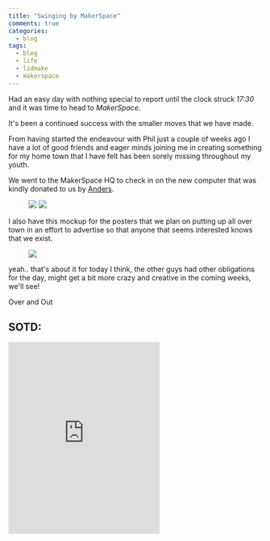 ```yaml
---
title: "Swinging by MakerSpace"
comments: true
categories:
  - blog
tags:
  - blog
  - life
  - lidmake
  - makerspace
---
```

Had an easy day with nothing special to report until the clock struck *17:30* and it was time to head to *MakerSpace*. 

It's been a continued success with the smaller moves that we have made.

From having started the endeavour with Phil just a couple of weeks ago I have a lot of good friends and eager minds joining me in creating something for my home town that I have felt has been sorely missing throughout my youth.

We went to the MakerSpace HQ to check in on the new computer that was kindly donated to us by [Anders](https://se.linkedin.com/in/anders-wik-998a8255). 

<figure>
  <a href="https://github.com/dotMavriQ/dotmavriq.github.io/blob/master/assets/Camera/20180628_ms1.jpg?raw=true">
    <img src="https://github.com/dotMavriQ/dotmavriq.github.io/blob/master/assets/Camera/20180628_ms1gardenupdate.jpg?raw=true"></a>
    <a href="https://github.com/dotMavriQ/dotmavriq.github.io/blob/master/assets/Camera/20180628_ms2.jpg?raw=true">
    <img src="https://github.com/dotMavriQ/dotmavriq.github.io/blob/master/assets/Camera/20180628_ms2.jpg?raw=true"></a>
    </figure>

I also have this mockup for the posters that we plan on putting up all over town in an effort to advertise so that anyone that seems interested knows that we exist.

<figure>
  <a href="https://github.com/dotMavriQ/dotmavriq.github.io/blob/master/assets/Camera/MakerMockUp.jpg?raw=true">
    <img src="https://github.com/dotMavriQ/dotmavriq.github.io/blob/master/assets/Camera/MakerMockUp.jpg?raw=true"></a>
    </figure>

yeah.. that's about it for today I think, the other guys had other obligations for the day, might get a bit more crazy and creative in the coming weeks, we'll see! 

Over and Out 

## SOTD:

<iframe src="https://open.spotify.com/embed?uri=spotify:track:6WcSx88BaYwHtT6izZSDRL" width="300" height="380" frameborder="0" allowtransparency="true" allow="encrypted-media"></iframe>